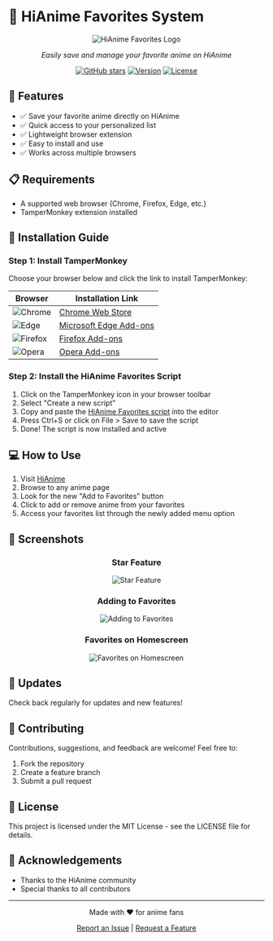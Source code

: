 # 🌟 HiAnime Favorites System

<div align="center">
  
  ![HiAnime Favorites Logo](https://i.postimg.cc/ZRFPDvbz/image.png)

  *Easily save and manage your favorite anime on HiAnime*
  
  [![GitHub stars](https://img.shields.io/badge/Stars-Add%20Star-yellow)](https://github.com/yourusername/hianime-favorites)
  [![Version](https://img.shields.io/badge/Version-1.0.0-blue)](https://github.com/yourusername/hianime-favorites/releases)
  [![License](https://img.shields.io/badge/License-MIT-green)](https://github.com/yourusername/hianime-favorites/blob/main/LICENSE)
  
</div>

## 🚀 Features

- ✅ Save your favorite anime directly on HiAnime
- ✅ Quick access to your personalized list
- ✅ Lightweight browser extension
- ✅ Easy to install and use
- ✅ Works across multiple browsers

## 📋 Requirements

- A supported web browser (Chrome, Firefox, Edge, etc.)
- TamperMonkey extension installed

## 🔧 Installation Guide

### Step 1: Install TamperMonkey

Choose your browser below and click the link to install TamperMonkey:

<div align="center">
  
| Browser | Installation Link |
|---------|------------------|
| ![Chrome](https://img.shields.io/badge/-Chrome-4285F4?style=flat&logo=googlechrome&logoColor=white) | [Chrome Web Store](https://chromewebstore.google.com/detail/tampermonkey/dhdgffkkebhmkfjojejmpbldmpobfkfo) |
| ![Edge](https://img.shields.io/badge/-Edge-0078D7?style=flat&logo=microsoftedge&logoColor=white) | [Microsoft Edge Add-ons](https://microsoftedge.microsoft.com/addons/detail/tampermonkey/iikmkjmpaadaobahmlepeloendndfphd) |
| ![Firefox](https://img.shields.io/badge/-Firefox-FF7139?style=flat&logo=firefox&logoColor=white) | [Firefox Add-ons](https://addons.mozilla.org/en-US/firefox/addon/tampermonkey/) |
| ![Opera](https://img.shields.io/badge/-Opera-FF1B2D?style=flat&logo=opera&logoColor=white) | [Opera Add-ons](https://addons.opera.com/en/extensions/details/tampermonkey-beta/) |

</div>

### Step 2: Install the HiAnime Favorites Script

1. Click on the TamperMonkey icon in your browser toolbar
2. Select "Create a new script"
3. Copy and paste the [HiAnime Favorites script](hianime%20favorite.user.js) into the editor
4. Press Ctrl+S or click on File > Save to save the script
5. Done! The script is now installed and active

## 💻 How to Use

1. Visit [HiAnime](https://hianime.to/)
2. Browse to any anime page
3. Look for the new "Add to Favorites" button
4. Click to add or remove anime from your favorites
5. Access your favorites list through the newly added menu option

## 📸 Screenshots

<div align="center">
  
  ### Star Feature
  ![Star Feature](https://i.postimg.cc/63n7Mkh7/image.png)
  
  ### Adding to Favorites
  ![Adding to Favorites](https://i.postimg.cc/dVNT3m10/image.png)
  
  ### Favorites on Homescreen
  ![Favorites on Homescreen](https://i.postimg.cc/CLVCpNBT/image.png)
  
</div>

## 🔄 Updates

Check back regularly for updates and new features!

## 🤝 Contributing

Contributions, suggestions, and feedback are welcome! Feel free to:

1. Fork the repository
2. Create a feature branch
3. Submit a pull request

## 📜 License

This project is licensed under the MIT License - see the LICENSE file for details.

## 🙏 Acknowledgements

- Thanks to the HiAnime community
- Special thanks to all contributors

---

<div align="center">
  
  Made with ❤️ for anime fans
  
  [Report an Issue](https://github.com/yourusername/hianime-favorites/issues) | [Request a Feature](https://github.com/yourusername/hianime-favorites/issues)
  
</div>
